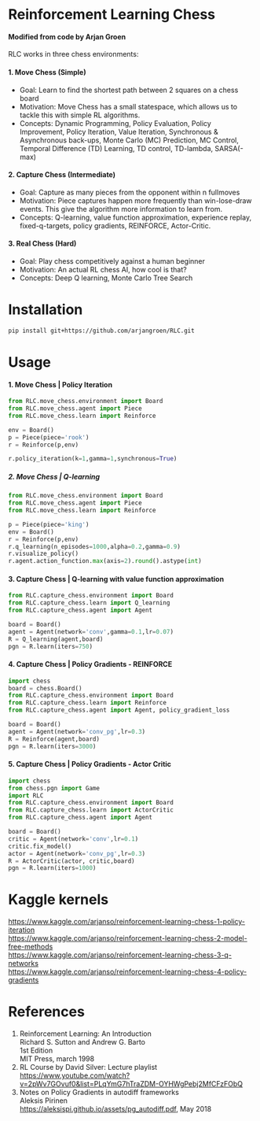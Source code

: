 
# Reinforcement Learning Chess
#### Modified from code by Arjan Groen


RLC works in three chess environments:

#### 1. Move Chess (Simple)
- Goal: Learn to find the shortest path between 2 squares on a chess board  
- Motivation: Move Chess has a small statespace, which allows us to tackle this with simple RL algorithms.
- Concepts: Dynamic Programming, Policy Evaluation, Policy Improvement, Policy Iteration, Value Iteration, Synchronous & Asynchronous back-ups, Monte Carlo (MC) Prediction, MC Control, Temporal Difference (TD) Learning, TD control, TD-lambda, SARSA(-max)

#### 2. Capture Chess (Intermediate)
- Goal: Capture as many pieces from the opponent within n fullmoves
- Motivation: Piece captures happen more frequently than win-lose-draw events. This give the algorithm more information to learn from.
- Concepts: Q-learning, value function approximation, experience replay, fixed-q-targets, policy gradients, REINFORCE, Actor-Critic.


#### 3. Real Chess (Hard)
- Goal: Play chess competitively against a human beginner
- Motivation: An actual RL chess AI, how cool is that?
- Concepts: Deep Q learning, Monte Carlo Tree Search 


# Installation
```bash
pip install git+https://github.com/arjangroen/RLC.git
```
    
# Usage
    
#### 1. Move Chess | Policy Iteration

```python
from RLC.move_chess.environment import Board
from RLC.move_chess.agent import Piece
from RLC.move_chess.learn import Reinforce

env = Board()
p = Piece(piece='rook')
r = Reinforce(p,env)

r.policy_iteration(k=1,gamma=1,synchronous=True)
```

##### 2. Move Chess | Q-learning

```python
from RLC.move_chess.environment import Board
from RLC.move_chess.agent import Piece
from RLC.move_chess.learn import Reinforce

p = Piece(piece='king')
env = Board()
r = Reinforce(p,env)
r.q_learning(n_episodes=1000,alpha=0.2,gamma=0.9)
r.visualize_policy()
r.agent.action_function.max(axis=2).round().astype(int)
```

#### 3. Capture Chess | Q-learning with value function approximation
```python
from RLC.capture_chess.environment import Board
from RLC.capture_chess.learn import Q_learning
from RLC.capture_chess.agent import Agent

board = Board()
agent = Agent(network='conv',gamma=0.1,lr=0.07)
R = Q_learning(agent,board)
pgn = R.learn(iters=750)
```

#### 4. Capture Chess | Policy Gradients - REINFORCE
```python
import chess
board = chess.Board()
from RLC.capture_chess.environment import Board
from RLC.capture_chess.learn import Reinforce
from RLC.capture_chess.agent import Agent, policy_gradient_loss

board = Board()
agent = Agent(network='conv_pg',lr=0.3)
R = Reinforce(agent,board)
pgn = R.learn(iters=3000)

```

#### 5. Capture Chess | Policy Gradients - Actor Critic
```python
import chess
from chess.pgn import Game
import RLC
from RLC.capture_chess.environment import Board
from RLC.capture_chess.learn import ActorCritic
from RLC.capture_chess.agent import Agent

board = Board()
critic = Agent(network='conv',lr=0.1)
critic.fix_model()
actor = Agent(network='conv_pg',lr=0.3)
R = ActorCritic(actor, critic,board)
pgn = R.learn(iters=1000)

```

# Kaggle kernels
https://www.kaggle.com/arjanso/reinforcement-learning-chess-1-policy-iteration  
https://www.kaggle.com/arjanso/reinforcement-learning-chess-2-model-free-methods  
https://www.kaggle.com/arjanso/reinforcement-learning-chess-3-q-networks  
https://www.kaggle.com/arjanso/reinforcement-learning-chess-4-policy-gradients  
  
# References

1. Reinforcement Learning: An Introduction  
   Richard S. Sutton and Andrew G. Barto  
   1st Edition  
   MIT Press, march 1998
2. RL Course by David Silver: Lecture playlist  
   https://www.youtube.com/watch?v=2pWv7GOvuf0&list=PLqYmG7hTraZDM-OYHWgPebj2MfCFzFObQ
3. Notes on Policy Gradients in autodiff frameworks  
   Aleksis Pirinen  
   https://aleksispi.github.io/assets/pg_autodiff.pdf, May 2018 
